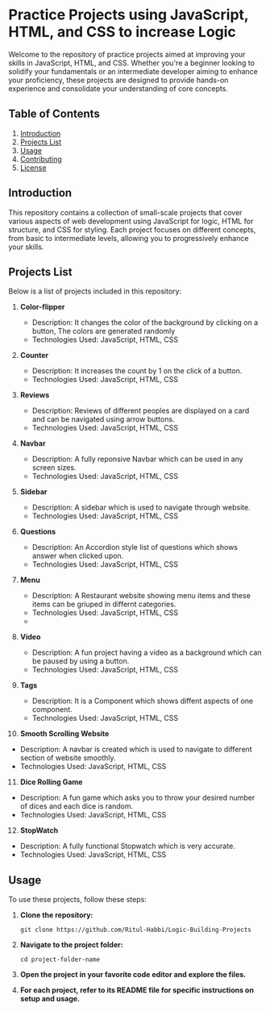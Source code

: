 # Practice Projects using JavaScript, HTML, and CSS to increase Logic

Welcome to the repository of practice projects aimed at improving your skills in JavaScript, HTML, and CSS. Whether you're a beginner looking to solidify your fundamentals or an intermediate developer aiming to enhance your proficiency, these projects are designed to provide hands-on experience and consolidate your understanding of core concepts.

## Table of Contents

1. [Introduction](#introduction)
2. [Projects List](#projects-list)
3. [Usage](#usage)
4. [Contributing](#contributing)
5. [License](#license)

## Introduction

This repository contains a collection of small-scale projects that cover various aspects of web development using JavaScript for logic, HTML for structure, and CSS for styling. Each project focuses on different concepts, from basic to intermediate levels, allowing you to progressively enhance your skills.

## Projects List

Below is a list of projects included in this repository:

1. **Color-flipper**
   - Description: It changes the color of the background by clicking on a button, The colors are generated randomly
   - Technologies Used: JavaScript, HTML, CSS

2. **Counter**
   - Description: It increases the count by 1 on the click of a button.
   - Technologies Used: JavaScript, HTML, CSS

3. **Reviews**
   - Description: Reviews of different peoples are displayed on a card and can be navigated using arrow buttons.
   - Technologies Used: JavaScript, HTML, CSS
  
4. **Navbar**
   - Description: A fully reponsive Navbar which can be used in any screen sizes.
   - Technologies Used: JavaScript, HTML, CSS
   
5. **Sidebar**
   - Description: A sidebar which is used to navigate through website.
   - Technologies Used: JavaScript, HTML, CSS
   
6. **Questions**
   - Description: An Accordion style list of questions which shows answer when clicked upon.
   - Technologies Used: JavaScript, HTML, CSS
   
7. **Menu**
   - Description: A Restaurant website showing menu items and these items can be griuped in differnt categories.
   - Technologies Used: JavaScript, HTML, CSS
   - 
8. **Video**
   - Description: A fun project having a video as a background which can be paused by using a button.
   - Technologies Used: JavaScript, HTML, CSS
   
9. **Tags**
   - Description: It is a Component which shows diffent aspects of one component.
   - Technologies Used: JavaScript, HTML, CSS
   
10. **Smooth Scrolling Website**
   - Description: A navbar is created which is used to navigate to different section of website smoothly.
   - Technologies Used: JavaScript, HTML, CSS

11. **Dice Rolling Game**
   - Description: A fun game which asks you to throw your desired number of dices and each dice is random.
   - Technologies Used: JavaScript, HTML, CSS
   
12. **StopWatch**
   - Description: A fully functional Stopwatch which is very accurate.
   - Technologies Used: JavaScript, HTML, CSS


## Usage

To use these projects, follow these steps:

1. **Clone the repository:**
   ```
   git clone https://github.com/Ritul-Habbi/Logic-Building-Projects
   ```

2. **Navigate to the project folder:**
   ```
   cd project-folder-name
   ```

3. **Open the project in your favorite code editor and explore the files.**

4. **For each project, refer to its README file for specific instructions on setup and usage.**


